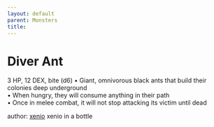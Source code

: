 ```yaml
---
layout: default
parent: Monsters 
title: 
--- 
```

# Diver Ant
3 HP, 12 DEX, bite (d6)
• Giant, omnivorous black ants that build their colonies deep underground  
• When hungry, they will consume anything in their path  
• Once in melee combat, it will not stop attacking its victim until dead  




author: [xenio](https://xenioinabottle.blogspot.com/2021/02/classic-monsters-for-cairnito-part-1.html) xenio in a bottle


